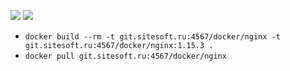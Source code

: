 [![](https://images.microbadger.com/badges/image/feugene/nginx.svg)](https://microbadger.com/images/feugene/nginx)
[![](https://images.microbadger.com/badges/version/feugene/nginx.svg)](https://microbadger.com/images/feugene/nginx)
- `docker build --rm -t git.sitesoft.ru:4567/docker/nginx -t git.sitesoft.ru:4567/docker/nginx:1.15.3 .`
- `docker pull git.sitesoft.ru:4567/docker/nginx`
